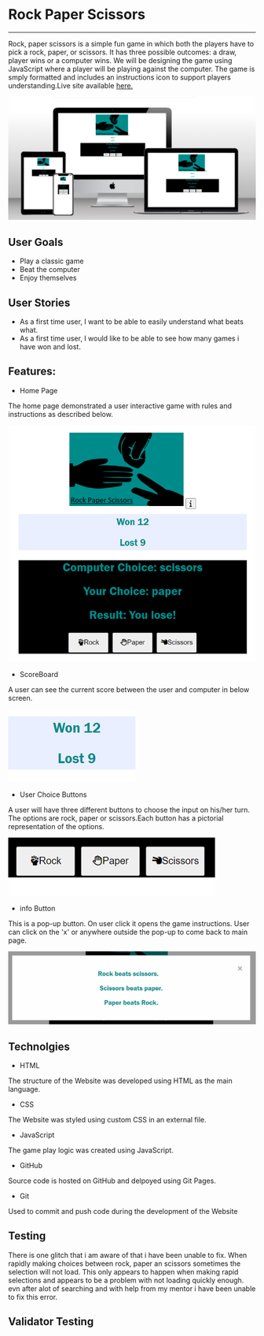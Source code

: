 # **Rock Paper Scissors**
---
Rock, paper scissors is a simple fun game in which both the players have to pick a rock, paper, or scissors. It has three possible outcomes: a draw, player wins or a computer wins. We will be designing the game using JavaScript where a player will be playing against the computer. The game is smply formatted and includes an instructions icon to support players understanding.Live site available [here.](https://murph25.github.io/Project_2/)

![site mock up image](/assets/css/Readme/mockup.png)
## User Goals 
- Play a classic game
- Beat the computer
- Enjoy themselves

## User Stories
- As a first time user, I want to be able to easily understand what beats what.
- As a first time user, I would like to be able to see how many games i have won and lost.

## Features:
- Home Page

The home page demonstrated a user interactive game with rules and instructions as described below.

![site homepage](/assets/css/Readme/homepage.png)

- ScoreBoard

A user can see the current score between the user and computer in below screen.

![site homepage](/assets/css/Readme/score.png)

- User Choice Buttons

A user will have three different buttons to choose the input on his/her turn. The options are rock, paper or scissors.Each button has a pictorial representation of the options.

![site homepage](/assets/css/Readme/options.png)

- info Button

This is a pop-up button. On user click it opens the game instructions. User can click on the 'x' or anywhere outside the pop-up to come back to main page.

![site homepage](/assets/css/Readme/instructions.png)

## Technolgies

- HTML

The structure of the Website was developed using HTML as the main language.
- CSS

The Website was styled using custom CSS in an external file.
- JavaScript

The game play logic was created using JavaScript.

- GitHub

Source code is hosted on GitHub and delpoyed using Git Pages.
- Git

Used to commit and push code during the development of the Website

## Testing

There is one glitch that i am aware of that i have been unable to fix. When rapidly making choices between rock, paper an scissors sometimes the selection will not load. This only appears to happen when making rapid selections and appears to be a problem with not loading quickly enough. evn after alot of searching and with help from my mentor i have been unable to fix this error. 

## Validator Testing















[def]: //assets/css/Readme/mockup.png